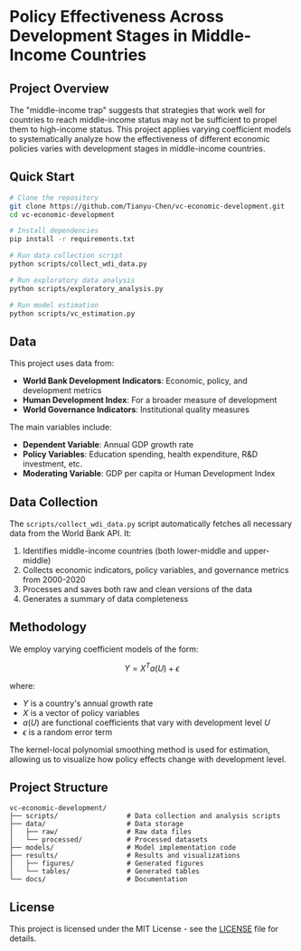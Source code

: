 # Policy Effectiveness Across Development Stages in Middle-Income Countries

## Project Overview

The "middle-income trap" suggests that strategies that work well for countries to reach middle-income status may not be sufficient to propel them to high-income status. This project applies varying coefficient models to systematically analyze how the effectiveness of different economic policies varies with development stages in middle-income countries.

## Quick Start

```bash
# Clone the repository
git clone https://github.com/Tianyu-Chen/vc-economic-development.git
cd vc-economic-development

# Install dependencies
pip install -r requirements.txt

# Run data collection script
python scripts/collect_wdi_data.py

# Run exploratory data analysis
python scripts/exploratory_analysis.py

# Run model estimation
python scripts/vc_estimation.py
```

## Data

This project uses data from:
- **World Bank Development Indicators**: Economic, policy, and development metrics
- **Human Development Index**: For a broader measure of development
- **World Governance Indicators**: Institutional quality measures

The main variables include:
- **Dependent Variable**: Annual GDP growth rate
- **Policy Variables**: Education spending, health expenditure, R&D investment, etc.
- **Moderating Variable**: GDP per capita or Human Development Index

## Data Collection

The `scripts/collect_wdi_data.py` script automatically fetches all necessary data from the World Bank API. It:
1. Identifies middle-income countries (both lower-middle and upper-middle)
2. Collects economic indicators, policy variables, and governance metrics from 2000-2020
3. Processes and saves both raw and clean versions of the data
4. Generates a summary of data completeness

## Methodology

We employ varying coefficient models of the form:

$$Y = X^T a(U) + \epsilon$$

where:
- $Y$ is a country's annual growth rate
- $X$ is a vector of policy variables
- $a(U)$ are functional coefficients that vary with development level $U$
- $\epsilon$ is a random error term

The kernel-local polynomial smoothing method is used for estimation, allowing us to visualize how policy effects change with development level.

## Project Structure

```
vc-economic-development/
├── scripts/                 # Data collection and analysis scripts
├── data/                    # Data storage
│   ├── raw/                 # Raw data files
│   └── processed/           # Processed datasets
├── models/                  # Model implementation code
├── results/                 # Results and visualizations
│   ├── figures/             # Generated figures
│   └── tables/              # Generated tables
└── docs/                    # Documentation
```

## License

This project is licensed under the MIT License - see the [LICENSE](LICENSE) file for details.
